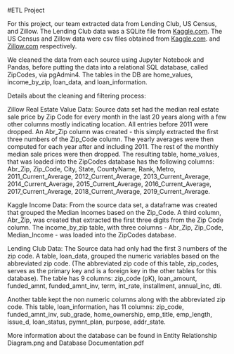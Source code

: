 #ETL Project

For this project, our team extracted data from Lending Club, US Census, and Zillow. The Lending Club data was a SQLite file from [Kaggle.com](https://www.kaggle.com/wendykan/lending-club-loan-data#database.sqlite). The US Census and Zillow data were csv files obtained from [Kaggle.com](https://www.kaggle.com/goldenoakresearch/us-household-income-stats-geo-locations). and [Zillow.com](https://www.zillow.com/research/data/) respectively.

We cleaned the data from each source using Jupyter Notebook and Pandas, before putting the data into a relational SQL database, called ZipCodes, via pgAdmin4.  The tables in the DB are home_values, income_by_zip, loan_data, and loan_information.

Details about the cleaning and filtering process:
    
Zillow Real Estate Value Data: Source data set had the median real estate sale price by Zip Code for every month in the last 20 years along with a few other columns mostly indicating location.  All entries before 2011 were dropped.   An Abr_Zip column was created - this simply extracted the first three numbers of the Zip_Code column.  The yearly averages were then computed for each year after and including 2011. The rest of the monthly median sale prices were then dropped.   The resulting table, home_values, that was loaded into the ZipCodes database has the following columns:  Abr_Zip, Zip_Code, City, State, CountyName, Rank, Metro, 2011_Current_Average, 2012_Current_Average, 2013_Current_Average, 2014_Current_Average, 2015_Current_Average, 2016_Current_Average, 2017_Current_Average, 2018_Current_Average, 2019_Current_Average.

Kaggle Income Data: From the source data set, a dataframe was created that grouped the Median Incomes based on the Zip_Code.  A third column, Abr_Zip, was created that extracted the first three digits from the Zip Code column.  The income_by_zip table, with three columns - Abr_Zip, Zip_Code, Median_Income - was loaded into the ZipCodes database.

Lending Club Data:  The Source data had only had the first 3 numbers of the zip code.   A table, loan_data, grouped the numeric variables based on the abbreviated zip code.  (The abbreviated zip code of this table, zip_codes, serves as the primary key and is a foreign key in the other tables for this database).  The table has 9 columns: zip_code (pK), loan_amount, funded_amnt, funded_amnt_inv, term, int_rate, installment, annual_inc, dti.
    
Another table kept the non numeric columns along with the abbreviated zip code.  This table, loan_information, has 11 columns: zip_code, funded_amnt_inv, sub_grade, home_ownership, emp_title, emp_length, issue_d, loan_status, pymnt_plan, purpose, addr_state.

More information about the database can be found in Entity Relationship Diagram.png and Database Documentation.pdf
